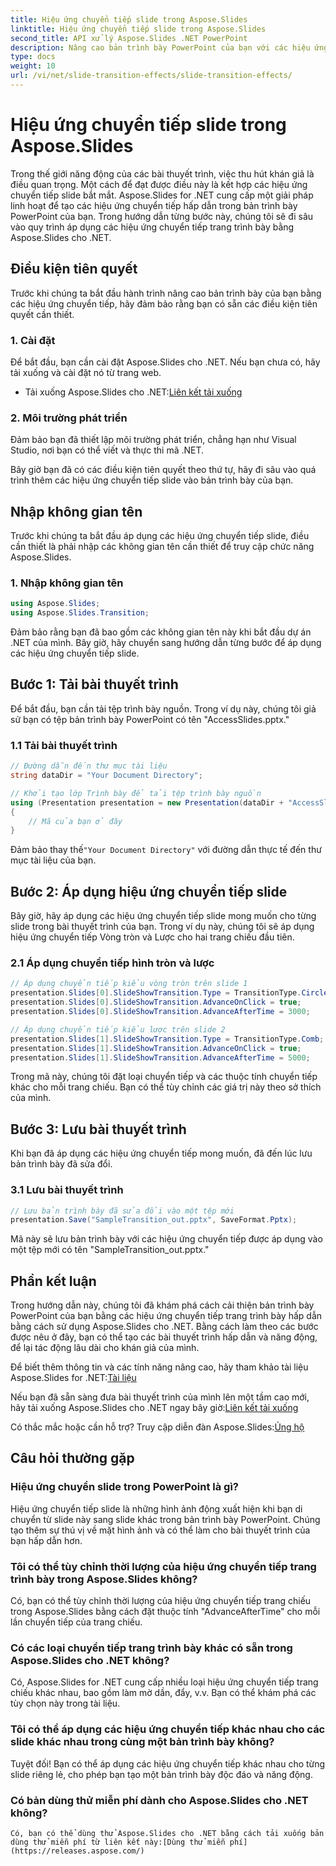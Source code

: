 ```yaml
---
title: Hiệu ứng chuyển tiếp slide trong Aspose.Slides
linktitle: Hiệu ứng chuyển tiếp slide trong Aspose.Slides
second_title: API xử lý Aspose.Slides .NET PowerPoint
description: Nâng cao bản trình bày PowerPoint của bạn với các hiệu ứng chuyển tiếp trang trình bày hấp dẫn bằng Aspose.Slides for .NET. Thu hút khán giả của bạn bằng hình ảnh động năng động!
type: docs
weight: 10
url: /vi/net/slide-transition-effects/slide-transition-effects/
---
```

# Hiệu ứng chuyển tiếp slide trong Aspose.Slides

Trong thế giới năng động của các bài thuyết trình, việc thu hút khán giả là điều quan trọng. Một cách để đạt được điều này là kết hợp các hiệu ứng chuyển tiếp slide bắt mắt. Aspose.Slides for .NET cung cấp một giải pháp linh hoạt để tạo các hiệu ứng chuyển tiếp hấp dẫn trong bản trình bày PowerPoint của bạn. Trong hướng dẫn từng bước này, chúng tôi sẽ đi sâu vào quy trình áp dụng các hiệu ứng chuyển tiếp trang trình bày bằng Aspose.Slides cho .NET.

## Điều kiện tiên quyết

Trước khi chúng ta bắt đầu hành trình nâng cao bản trình bày của bạn bằng các hiệu ứng chuyển tiếp, hãy đảm bảo rằng bạn có sẵn các điều kiện tiên quyết cần thiết.

### 1. Cài đặt

Để bắt đầu, bạn cần cài đặt Aspose.Slides cho .NET. Nếu bạn chưa có, hãy tải xuống và cài đặt nó từ trang web.

-  Tải xuống Aspose.Slides cho .NET:[Liên kết tải xuống](https://releases.aspose.com/slides/net/)

### 2. Môi trường phát triển

Đảm bảo bạn đã thiết lập môi trường phát triển, chẳng hạn như Visual Studio, nơi bạn có thể viết và thực thi mã .NET.

Bây giờ bạn đã có các điều kiện tiên quyết theo thứ tự, hãy đi sâu vào quá trình thêm các hiệu ứng chuyển tiếp slide vào bản trình bày của bạn.

## Nhập không gian tên

Trước khi chúng ta bắt đầu áp dụng các hiệu ứng chuyển tiếp slide, điều cần thiết là phải nhập các không gian tên cần thiết để truy cập chức năng Aspose.Slides.

### 1. Nhập không gian tên

```csharp
using Aspose.Slides;
using Aspose.Slides.Transition;
```

Đảm bảo rằng bạn đã bao gồm các không gian tên này khi bắt đầu dự án .NET của mình. Bây giờ, hãy chuyển sang hướng dẫn từng bước để áp dụng các hiệu ứng chuyển tiếp slide.

## Bước 1: Tải bài thuyết trình

Để bắt đầu, bạn cần tải tệp trình bày nguồn. Trong ví dụ này, chúng tôi giả sử bạn có tệp bản trình bày PowerPoint có tên "AccessSlides.pptx."

### 1.1 Tải bài thuyết trình

```csharp
// Đường dẫn đến thư mục tài liệu
string dataDir = "Your Document Directory";

// Khởi tạo lớp Trình bày để tải tệp trình bày nguồn
using (Presentation presentation = new Presentation(dataDir + "AccessSlides.pptx"))
{
    // Mã của bạn ở đây
}
```

 Đảm bảo thay thế`"Your Document Directory"` với đường dẫn thực tế đến thư mục tài liệu của bạn.

## Bước 2: Áp dụng hiệu ứng chuyển tiếp slide

Bây giờ, hãy áp dụng các hiệu ứng chuyển tiếp slide mong muốn cho từng slide trong bài thuyết trình của bạn. Trong ví dụ này, chúng tôi sẽ áp dụng hiệu ứng chuyển tiếp Vòng tròn và Lược cho hai trang chiếu đầu tiên.

### 2.1 Áp dụng chuyển tiếp hình tròn và lược

```csharp
// Áp dụng chuyển tiếp kiểu vòng tròn trên slide 1
presentation.Slides[0].SlideShowTransition.Type = TransitionType.Circle;
presentation.Slides[0].SlideShowTransition.AdvanceOnClick = true;
presentation.Slides[0].SlideShowTransition.AdvanceAfterTime = 3000;

// Áp dụng chuyển tiếp kiểu lược trên slide 2
presentation.Slides[1].SlideShowTransition.Type = TransitionType.Comb;
presentation.Slides[1].SlideShowTransition.AdvanceOnClick = true;
presentation.Slides[1].SlideShowTransition.AdvanceAfterTime = 5000;
```

Trong mã này, chúng tôi đặt loại chuyển tiếp và các thuộc tính chuyển tiếp khác cho mỗi trang chiếu. Bạn có thể tùy chỉnh các giá trị này theo sở thích của mình.

## Bước 3: Lưu bài thuyết trình

Khi bạn đã áp dụng các hiệu ứng chuyển tiếp mong muốn, đã đến lúc lưu bản trình bày đã sửa đổi.

### 3.1 Lưu bài thuyết trình

```csharp
// Lưu bản trình bày đã sửa đổi vào một tệp mới
presentation.Save("SampleTransition_out.pptx", SaveFormat.Pptx);
```

Mã này sẽ lưu bản trình bày với các hiệu ứng chuyển tiếp được áp dụng vào một tệp mới có tên "SampleTransition_out.pptx."

## Phần kết luận

Trong hướng dẫn này, chúng tôi đã khám phá cách cải thiện bản trình bày PowerPoint của bạn bằng các hiệu ứng chuyển tiếp trang trình bày hấp dẫn bằng cách sử dụng Aspose.Slides cho .NET. Bằng cách làm theo các bước được nêu ở đây, bạn có thể tạo các bài thuyết trình hấp dẫn và năng động, để lại tác động lâu dài cho khán giả của mình.

 Để biết thêm thông tin và các tính năng nâng cao, hãy tham khảo tài liệu Aspose.Slides for .NET:[Tài liệu](https://reference.aspose.com/slides/net/)

 Nếu bạn đã sẵn sàng đưa bài thuyết trình của mình lên một tầm cao mới, hãy tải xuống Aspose.Slides cho .NET ngay bây giờ:[Liên kết tải xuống](https://releases.aspose.com/slides/net/)

 Có thắc mắc hoặc cần hỗ trợ? Truy cập diễn đàn Aspose.Slides:[Ủng hộ](https://forum.aspose.com/)

## Câu hỏi thường gặp

### Hiệu ứng chuyển slide trong PowerPoint là gì?
   Hiệu ứng chuyển tiếp slide là những hình ảnh động xuất hiện khi bạn di chuyển từ slide này sang slide khác trong bản trình bày PowerPoint. Chúng tạo thêm sự thú vị về mặt hình ảnh và có thể làm cho bài thuyết trình của bạn hấp dẫn hơn.

### Tôi có thể tùy chỉnh thời lượng của hiệu ứng chuyển tiếp trang trình bày trong Aspose.Slides không?
   Có, bạn có thể tùy chỉnh thời lượng của hiệu ứng chuyển tiếp trang chiếu trong Aspose.Slides bằng cách đặt thuộc tính "AdvanceAfterTime" cho mỗi lần chuyển tiếp của trang chiếu.

### Có các loại chuyển tiếp trang trình bày khác có sẵn trong Aspose.Slides cho .NET không?
   Có, Aspose.Slides for .NET cung cấp nhiều loại hiệu ứng chuyển tiếp trang chiếu khác nhau, bao gồm làm mờ dần, đẩy, v.v. Bạn có thể khám phá các tùy chọn này trong tài liệu.

### Tôi có thể áp dụng các hiệu ứng chuyển tiếp khác nhau cho các slide khác nhau trong cùng một bản trình bày không?
   Tuyệt đối! Bạn có thể áp dụng các hiệu ứng chuyển tiếp khác nhau cho từng slide riêng lẻ, cho phép bạn tạo một bản trình bày độc đáo và năng động.

### Có bản dùng thử miễn phí dành cho Aspose.Slides cho .NET không?
    Có, bạn có thể dùng thử Aspose.Slides cho .NET bằng cách tải xuống bản dùng thử miễn phí từ liên kết này:[Dùng thử miễn phí](https://releases.aspose.com/)